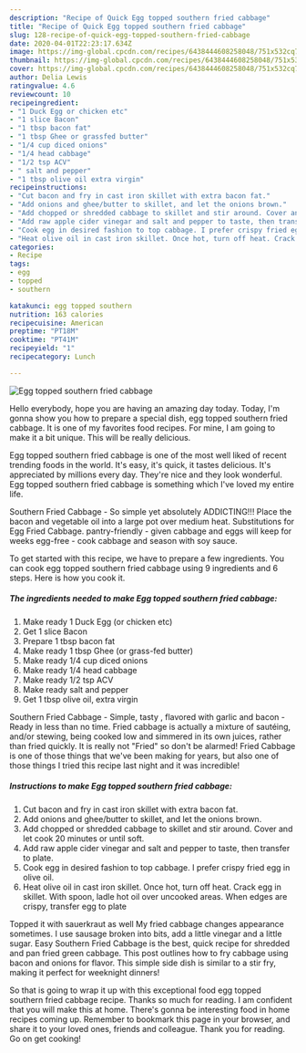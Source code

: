 ```yaml
---
description: "Recipe of Quick Egg topped southern fried cabbage"
title: "Recipe of Quick Egg topped southern fried cabbage"
slug: 128-recipe-of-quick-egg-topped-southern-fried-cabbage
date: 2020-04-01T22:23:17.634Z
image: https://img-global.cpcdn.com/recipes/6438444608258048/751x532cq70/egg-topped-southern-fried-cabbage-recipe-main-photo.jpg
thumbnail: https://img-global.cpcdn.com/recipes/6438444608258048/751x532cq70/egg-topped-southern-fried-cabbage-recipe-main-photo.jpg
cover: https://img-global.cpcdn.com/recipes/6438444608258048/751x532cq70/egg-topped-southern-fried-cabbage-recipe-main-photo.jpg
author: Delia Lewis
ratingvalue: 4.6
reviewcount: 10
recipeingredient:
- "1 Duck Egg or chicken etc"
- "1 slice Bacon"
- "1 tbsp bacon fat"
- "1 tbsp Ghee or grassfed butter"
- "1/4 cup diced onions"
- "1/4 head cabbage"
- "1/2 tsp ACV"
- " salt and pepper"
- "1 tbsp olive oil extra virgin"
recipeinstructions:
- "Cut bacon and fry in cast iron skillet with extra bacon fat."
- "Add onions and ghee/butter to skillet, and let the onions brown."
- "Add chopped or shredded cabbage to skillet and stir around. Cover and let cook 20 minutes or until soft."
- "Add raw apple cider vinegar and salt and pepper to taste, then transfer to plate."
- "Cook egg in desired fashion to top cabbage. I prefer crispy fried egg in olive oil."
- "Heat olive oil in cast iron skillet. Once hot, turn off heat. Crack egg in skillet. With spoon, ladle hot oil over uncooked areas. When edges are crispy, transfer egg to plate"
categories:
- Recipe
tags:
- egg
- topped
- southern

katakunci: egg topped southern 
nutrition: 163 calories
recipecuisine: American
preptime: "PT18M"
cooktime: "PT41M"
recipeyield: "1"
recipecategory: Lunch

---
```



![Egg topped southern fried cabbage](https://img-global.cpcdn.com/recipes/6438444608258048/751x532cq70/egg-topped-southern-fried-cabbage-recipe-main-photo.jpg)

Hello everybody, hope you are having an amazing day today. Today, I'm gonna show you how to prepare a special dish, egg topped southern fried cabbage. It is one of my favorites food recipes. For mine, I am going to make it a bit unique. This will be really delicious.

Egg topped southern fried cabbage is one of the most well liked of recent trending foods in the world. It's easy, it's quick, it tastes delicious. It's appreciated by millions every day. They're nice and they look wonderful. Egg topped southern fried cabbage is something which I've loved my entire life.

Southern Fried Cabbage - So simple yet absolutely ADDICTING!!! Place the bacon and vegetable oil into a large pot over medium heat. Substitutions for Egg Fried Cabbage. pantry-friendly - given cabbage and eggs will keep for weeks egg-free - cook cabbage and season with soy sauce.


To get started with this recipe, we have to prepare a few ingredients. You can cook egg topped southern fried cabbage using 9 ingredients and 6 steps. Here is how you cook it.

##### The ingredients needed to make Egg topped southern fried cabbage:

1. Make ready 1 Duck Egg (or chicken etc)
1. Get 1 slice Bacon
1. Prepare 1 tbsp bacon fat
1. Make ready 1 tbsp Ghee (or grass-fed butter)
1. Make ready 1/4 cup diced onions
1. Make ready 1/4 head cabbage
1. Make ready 1/2 tsp ACV
1. Make ready  salt and pepper
1. Get 1 tbsp olive oil, extra virgin


Southern Fried Cabbage - Simple, tasty , flavored with garlic and bacon -Ready in less than no time. Fried cabbage is actually a mixture of sautéing, and/or stewing, being cooked low and simmered in its own juices, rather than fried quickly. It is really not &#34;Fried&#34; so don&#39;t be alarmed! Fried Cabbage is one of those things that we&#39;ve been making for years, but also one of those things I tried this recipe last night and it was incredible! 

##### Instructions to make Egg topped southern fried cabbage:

1. Cut bacon and fry in cast iron skillet with extra bacon fat.
1. Add onions and ghee/butter to skillet, and let the onions brown.
1. Add chopped or shredded cabbage to skillet and stir around. Cover and let cook 20 minutes or until soft.
1. Add raw apple cider vinegar and salt and pepper to taste, then transfer to plate.
1. Cook egg in desired fashion to top cabbage. I prefer crispy fried egg in olive oil.
1. Heat olive oil in cast iron skillet. Once hot, turn off heat. Crack egg in skillet. With spoon, ladle hot oil over uncooked areas. When edges are crispy, transfer egg to plate


Topped it with sauerkraut as well My fried cabbage changes appearance sometimes. I use sausage broken into bits, add a little vinegar and a little sugar. Easy Southern Fried Cabbage is the best, quick recipe for shredded and pan fried green cabbage. This post outlines how to fry cabbage using bacon and onions for flavor. This simple side dish is similar to a stir fry, making it perfect for weeknight dinners! 

So that is going to wrap it up with this exceptional food egg topped southern fried cabbage recipe. Thanks so much for reading. I am confident that you will make this at home. There's gonna be interesting food in home recipes coming up. Remember to bookmark this page in your browser, and share it to your loved ones, friends and colleague. Thank you for reading. Go on get cooking!
